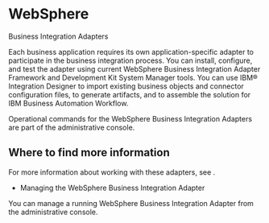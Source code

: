 <!-- image -->

# WebSphere
Business Integration Adapters

Each business application requires its own application-specific adapter to participate in the
business integration process. You can install, configure, and test the adapter using current WebSphere Business
Integration Adapter Framework and Development Kit System Manager tools. You can use IBM® Integration
Designer to import existing business objects and
connector configuration files, to generate artifacts, and to assemble the solution for IBM Business Automation Workflow.

Operational commands for the WebSphere Business Integration Adapters are part of the administrative
console.

## Where to find more information

For more information about working with these adapters, see .

- Managing the WebSphere Business Integration Adapter

You can manage a running WebSphere Business Integration Adapter from the administrative console.